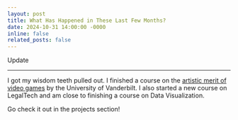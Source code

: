 ```yaml
---
layout: post
title: What Has Happened in These Last Few Months?
date: 2024-10-31 14:00:00 -0000
inline: false
related_posts: false
---
```


Update

---

I got my wisdom teeth pulled out. I finished a course on the [artistic merit of video games](https://www.coursera.org/account/accomplishments/verify/XU12VYUGJ99I) by the University of Vanderbilt. I also started a new course on LegalTech and am close to finishing a course on Data Visualization.

Go check it out in the projects section!
